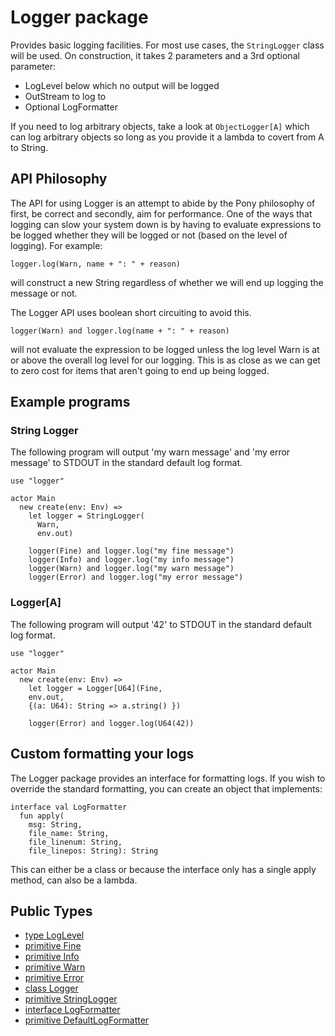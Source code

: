 # Logger package

Provides basic logging facilities. For most use cases, the `StringLogger` class
will be used. On construction, it takes 2 parameters and a 3rd optional
parameter:

* LogLevel below which no output will be logged
* OutStream to log to
* Optional LogFormatter

If you need to log arbitrary objects, take a look at `ObjectLogger[A]` which
can log arbitrary objects so long as you provide it a lambda to covert from A
to String.

## API Philosophy

The API for using Logger is an attempt to abide by the Pony philosophy of first,
be correct and secondly, aim for performance. One of the ways that logging can
slow your system down is by having to evaluate expressions to be logged
whether they will be logged or not (based on the level of logging). For example:

`logger.log(Warn, name + ": " + reason)`

will construct a new String regardless of whether we will end up logging the
message or not.

The Logger API uses boolean short circuiting to avoid this.

`logger(Warn) and logger.log(name + ": " + reason)`

will not evaluate the expression to be logged unless the log level Warn is at
or above the overall log level for our logging. This is as close as we can get
to zero cost for items that aren't going to end up being logged.

## Example programs

### String Logger

The following program will output 'my warn message' and 'my error message' to
STDOUT in the standard default log format.

```pony
use "logger"

actor Main
  new create(env: Env) =>
    let logger = StringLogger(
      Warn,
      env.out)

    logger(Fine) and logger.log("my fine message")
    logger(Info) and logger.log("my info message")
    logger(Warn) and logger.log("my warn message")
    logger(Error) and logger.log("my error message")
```

### Logger[A]

The following program will output '42' to STDOUT in the standard default log
format.

```pony
use "logger"

actor Main
  new create(env: Env) =>
    let logger = Logger[U64](Fine,
    env.out,
    {(a: U64): String => a.string() })

    logger(Error) and logger.log(U64(42))
```

## Custom formatting your logs

The Logger package provides an interface for formatting logs. If you wish to
override the standard formatting, you can create an object that implements:

```pony
interface val LogFormatter
  fun apply(
    msg: String,
    file_name: String,
    file_linenum: String,
    file_linepos: String): String
```

This can either be a class or because the interface only has a single apply
method, can also be a lambda.


## Public Types

* [type LogLevel](.-customlogger-LogLevel.md)
* [primitive Fine](.-customlogger-Fine.md)
* [primitive Info](.-customlogger-Info.md)
* [primitive Warn](.-customlogger-Warn.md)
* [primitive Error](.-customlogger-Error.md)
* [class Logger](.-customlogger-Logger.md)
* [primitive StringLogger](.-customlogger-StringLogger.md)
* [interface LogFormatter](.-customlogger-LogFormatter.md)
* [primitive DefaultLogFormatter](.-customlogger-DefaultLogFormatter.md)

